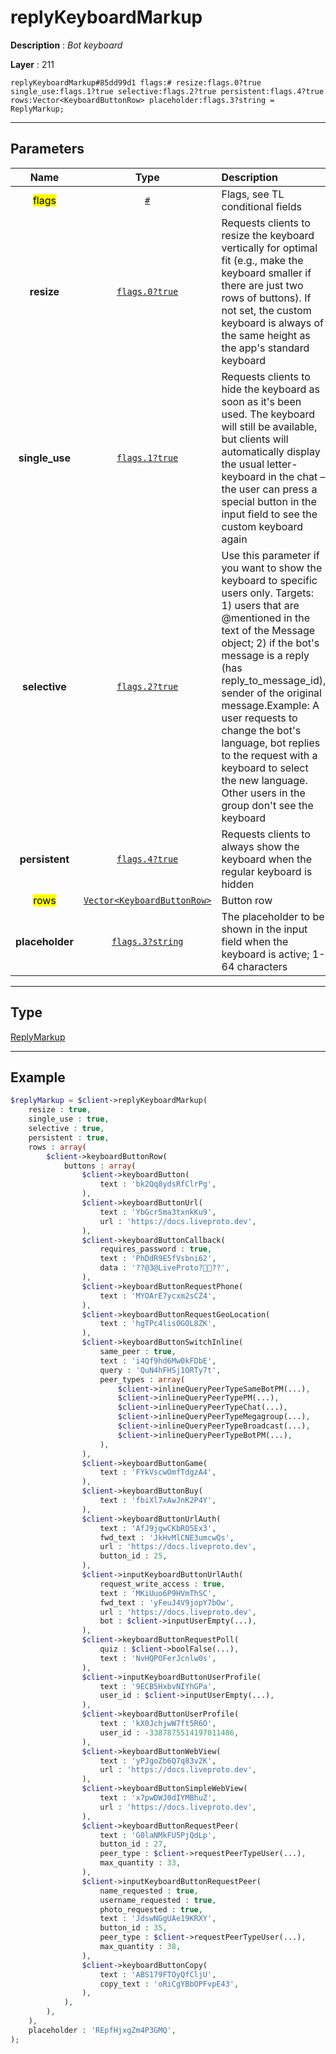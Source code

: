 # replyKeyboardMarkup

**Description** : *Bot keyboard*

**Layer** : 211

```tl
replyKeyboardMarkup#85dd99d1 flags:# resize:flags.0?true single_use:flags.1?true selective:flags.2?true persistent:flags.4?true rows:Vector<KeyboardButtonRow> placeholder:flags.3?string = ReplyMarkup;
```

---

## Parameters

| Name | Type | Description |
| :---: | :---: | :--- |
| <mark>flags</mark> | [`#`](type/#) | Flags, see TL conditional fields |
| **resize** | [`flags.0?true`](type/true) | Requests clients to resize the keyboard vertically for optimal fit (e.g., make the keyboard smaller if there are just two rows of buttons). If not set, the custom keyboard is always of the same height as the app's standard keyboard |
| **single_use** | [`flags.1?true`](type/true) | Requests clients to hide the keyboard as soon as it's been used. The keyboard will still be available, but clients will automatically display the usual letter-keyboard in the chat – the user can press a special button in the input field to see the custom keyboard again |
| **selective** | [`flags.2?true`](type/true) | Use this parameter if you want to show the keyboard to specific users only. Targets: 1) users that are @mentioned in the text of the Message object; 2) if the bot's message is a reply (has reply_to_message_id), sender of the original message.Example: A user requests to change the bot's language, bot replies to the request with a keyboard to select the new language. Other users in the group don't see the keyboard |
| **persistent** | [`flags.4?true`](type/true) | Requests clients to always show the keyboard when the regular keyboard is hidden |
| <mark>rows</mark> | [`Vector<KeyboardButtonRow>`](type/KeyboardButtonRow) | Button row |
| **placeholder** | [`flags.3?string`](type/string) | The placeholder to be shown in the input field when the keyboard is active; 1-64 characters |

---

## Type

[ReplyMarkup](type/ReplyMarkup)

---

## Example

```php
$replyMarkup = $client->replyKeyboardMarkup(
	resize : true,
	single_use : true,
	selective : true,
	persistent : true,
	rows : array(
		$client->keyboardButtonRow(
			buttons : array(
				$client->keyboardButton(
					text : 'bk2Qq8ydsRfClrPg',
				),
				$client->keyboardButtonUrl(
					text : 'YbGcr5ma3txnkKu9',
					url : 'https://docs.liveproto.dev',
				),
				$client->keyboardButtonCallback(
					requires_password : true,
					text : 'PhDdR9E5fVsbni62',
					data : '??@3@LiveProto???',
				),
				$client->keyboardButtonRequestPhone(
					text : 'MYOArE7ycxm2sCZ4',
				),
				$client->keyboardButtonRequestGeoLocation(
					text : 'hgTPc4lis0GOL8ZK',
				),
				$client->keyboardButtonSwitchInline(
					same_peer : true,
					text : 'i4Qf9hd6Mw0kFDbE',
					query : 'QuN4hFHSj1ORTy7t',
					peer_types : array(
						$client->inlineQueryPeerTypeSameBotPM(...),
						$client->inlineQueryPeerTypePM(...),
						$client->inlineQueryPeerTypeChat(...),
						$client->inlineQueryPeerTypeMegagroup(...),
						$client->inlineQueryPeerTypeBroadcast(...),
						$client->inlineQueryPeerTypeBotPM(...),
					),
				),
				$client->keyboardButtonGame(
					text : 'FYkVscwOmfTdgzA4',
				),
				$client->keyboardButtonBuy(
					text : 'fbiXl7xAwJnK2P4Y',
				),
				$client->keyboardButtonUrlAuth(
					text : 'AfJ9jgwCKbRO5Ex3',
					fwd_text : 'JkHvMlCNE3umcwQs',
					url : 'https://docs.liveproto.dev',
					button_id : 25,
				),
				$client->inputKeyboardButtonUrlAuth(
					request_write_access : true,
					text : 'MKiUuo6P9HVmThSC',
					fwd_text : 'yFeuJ4V9jopY7bOw',
					url : 'https://docs.liveproto.dev',
					bot : $client->inputUserEmpty(...),
				),
				$client->keyboardButtonRequestPoll(
					quiz : $client->boolFalse(...),
					text : 'NvHQPOFerJcnlw0s',
				),
				$client->inputKeyboardButtonUserProfile(
					text : '9ECB5HxbvNIYhGPa',
					user_id : $client->inputUserEmpty(...),
				),
				$client->keyboardButtonUserProfile(
					text : 'kX0JchjwW7ft5R6O',
					user_id : -3387875514197011486,
				),
				$client->keyboardButtonWebView(
					text : 'yPJgoZb6Q7q83v2K',
					url : 'https://docs.liveproto.dev',
				),
				$client->keyboardButtonSimpleWebView(
					text : 'x7pwDWJ0dIYMBhuZ',
					url : 'https://docs.liveproto.dev',
				),
				$client->keyboardButtonRequestPeer(
					text : 'G0laNMkFU5PjQdLp',
					button_id : 27,
					peer_type : $client->requestPeerTypeUser(...),
					max_quantity : 33,
				),
				$client->inputKeyboardButtonRequestPeer(
					name_requested : true,
					username_requested : true,
					photo_requested : true,
					text : 'JdswNGgUAe19KRXY',
					button_id : 35,
					peer_type : $client->requestPeerTypeUser(...),
					max_quantity : 38,
				),
				$client->keyboardButtonCopy(
					text : 'ABS179FTOyQfCljU',
					copy_text : 'oRiCgYBbOPFvpE43',
				),
			),
		),
	),
	placeholder : 'REpfHjxgZm4P3GMQ',
);
```